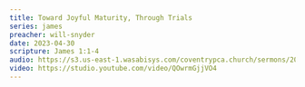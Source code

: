 ```yaml
---
title: Toward Joyful Maturity, Through Trials
series: james
preacher: will-snyder
date: 2023-04-30
scripture: James 1:1-4
audio: https://s3.us-east-1.wasabisys.com/coventrypca.church/sermons/2023.04.30A%20Toward%20Joyful%20Maturity,%20Through%20Trials%20-%20Will%20Snyder.mp3
video: https://studio.youtube.com/video/QOwrmGjjVO4
---
```

